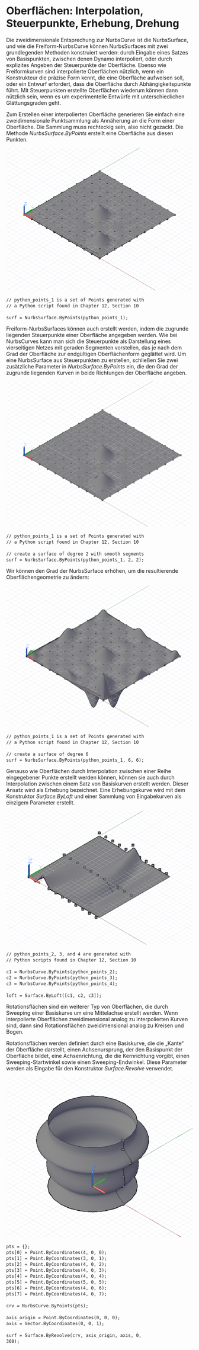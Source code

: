 

# Oberflächen: Interpolation, Steuerpunkte, Erhebung, Drehung

Die zweidimensionale Entsprechung zur NurbsCurve ist die NurbsSurface, und wie die Freiform-NurbsCurve können NurbsSurfaces mit zwei grundlegenden Methoden konstruiert werden: durch Eingabe eines Satzes von Basispunkten, zwischen denen Dynamo interpoliert, oder durch explizites Angeben der Steuerpunkte der Oberfläche. Ebenso wie Freiformkurven sind interpolierte Oberflächen nützlich, wenn ein Konstrukteur die präzise Form kennt, die eine Oberfläche aufweisen soll, oder ein Entwurf erfordert, dass die Oberfläche durch Abhängigkeitspunkte führt. Mit Steuerpunkten erstellte Oberflächen wiederum können dann nützlich sein, wenn es um experimentelle Entwürfe mit unterschiedlichen Glättungsgraden geht.

Zum Erstellen einer interpolierten Oberfläche generieren Sie einfach eine zweidimensionale Punktsammlung als Annäherung an die Form einer Oberfläche. Die Sammlung muss rechteckig sein, also nicht gezackt. Die Methode *NurbsSurface.ByPoints* erstellt eine Oberfläche aus diesen Punkten.

![](images/12-6/Surfaces_01.png)

```
// python_points_1 is a set of Points generated with
// a Python script found in Chapter 12, Section 10

surf = NurbsSurface.ByPoints(python_points_1);
```

Freiform-NurbsSurfaces können auch erstellt werden, indem die zugrunde liegenden Steuerpunkte einer Oberfläche angegeben werden. Wie bei NurbsCurves kann man sich die Steuerpunkte als Darstellung eines vierseitigen Netzes mit geraden Segmenten vorstellen, das je nach dem Grad der Oberfläche zur endgültigen Oberflächenform geglättet wird. Um eine NurbsSurface aus Steuerpunkten zu erstellen, schließen Sie zwei zusätzliche Parameter in *NurbsSurface.ByPoints* ein, die den Grad der zugrunde liegenden Kurven in beide Richtungen der Oberfläche angeben.

![](images/12-6/Surfaces_02.png)

```
// python_points_1 is a set of Points generated with
// a Python script found in Chapter 12, Section 10

// create a surface of degree 2 with smooth segments
surf = NurbsSurface.ByPoints(python_points_1, 2, 2);
```

Wir können den Grad der NurbsSurface erhöhen, um die resultierende Oberflächengeometrie zu ändern:

![](images/12-6/Surfaces_03.png)

```
// python_points_1 is a set of Points generated with
// a Python script found in Chapter 12, Section 10

// create a surface of degree 6
surf = NurbsSurface.ByPoints(python_points_1, 6, 6);
```

Genauso wie Oberflächen durch Interpolation zwischen einer Reihe eingegebener Punkte erstellt werden können, können sie auch durch Interpolation zwischen einem Satz von Basiskurven erstellt werden. Dieser Ansatz wird als Erhebung bezeichnet. Eine Erhebungskurve wird mit dem Konstruktor *Surface.ByLoft* und einer Sammlung von Eingabekurven als einzigem Parameter erstellt.

![](images/12-6/Surfaces_04.png)

```
// python_points_2, 3, and 4 are generated with
// Python scripts found in Chapter 12, Section 10

c1 = NurbsCurve.ByPoints(python_points_2);
c2 = NurbsCurve.ByPoints(python_points_3);
c3 = NurbsCurve.ByPoints(python_points_4);

loft = Surface.ByLoft([c1, c2, c3]);
```

Rotationsflächen sind ein weiterer Typ von Oberflächen, die durch Sweeping einer Basiskurve um eine Mittelachse erstellt werden. Wenn interpolierte Oberflächen zweidimensional analog zu interpolierten Kurven sind, dann sind Rotationsflächen zweidimensional analog zu Kreisen und Bogen.

Rotationsflächen werden definiert durch eine Basiskurve, die die „Kante“ der Oberfläche darstellt, einen Achsenursprung, der den Basispunkt der Oberfläche bildet, eine Achsenrichtung, die die Kernrichtung vorgibt, einen Sweeping-Startwinkel sowie einen Sweeping-Endwinkel. Diese Parameter werden als Eingabe für den Konstruktor *Surface.Revolve* verwendet.

![](images/12-6/Surfaces_05.png)

```
pts = {};
pts[0] = Point.ByCoordinates(4, 0, 0);
pts[1] = Point.ByCoordinates(3, 0, 1);
pts[2] = Point.ByCoordinates(4, 0, 2);
pts[3] = Point.ByCoordinates(4, 0, 3);
pts[4] = Point.ByCoordinates(4, 0, 4);
pts[5] = Point.ByCoordinates(5, 0, 5);
pts[6] = Point.ByCoordinates(4, 0, 6);
pts[7] = Point.ByCoordinates(4, 0, 7);

crv = NurbsCurve.ByPoints(pts);

axis_origin = Point.ByCoordinates(0, 0, 0);
axis = Vector.ByCoordinates(0, 0, 1);

surf = Surface.ByRevolve(crv, axis_origin, axis, 0,
360);
```

